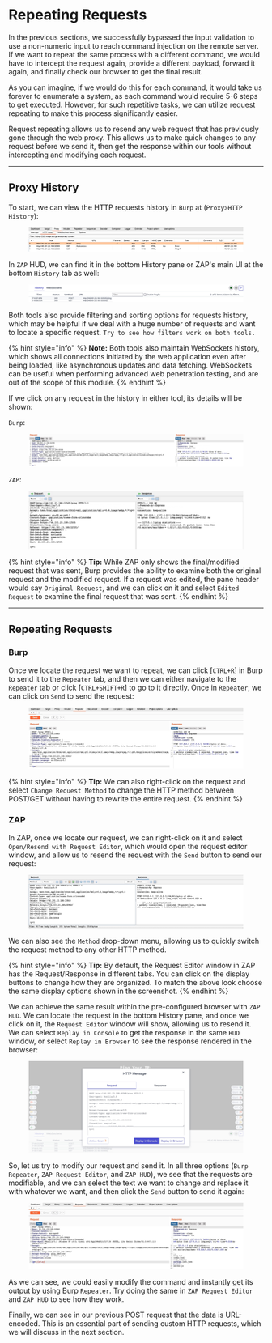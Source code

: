 # Repeating Requests

In the previous sections, we successfully bypassed the input validation to use a non-numeric input to reach command injection on the remote server. If we want to repeat the same process with a different command, we would have to intercept the request again, provide a different payload, forward it again, and finally check our browser to get the final result.

As you can imagine, if we would do this for each command, it would take us forever to enumerate a system, as each command would require 5-6 steps to get executed. However, for such repetitive tasks, we can utilize request repeating to make this process significantly easier.

Request repeating allows us to resend any web request that has previously gone through the web proxy. This allows us to make quick changes to any request before we send it, then get the response within our tools without intercepting and modifying each request.

***

## Proxy History

To start, we can view the HTTP requests history in `Burp` at (`Proxy>HTTP History`):

<figure><img src="../../../../.gitbook/assets/image (6) (1) (1) (1) (1) (1) (1) (1) (1) (1) (1) (1) (1) (1).png" alt=""><figcaption></figcaption></figure>

In `ZAP` HUD, we can find it in the bottom History pane or ZAP's main UI at the bottom `History` tab as well:

<figure><img src="../../../../.gitbook/assets/image (7) (1) (1) (1) (1) (1) (1) (1) (1) (1) (1).png" alt=""><figcaption></figcaption></figure>

Both tools also provide filtering and sorting options for requests history, which may be helpful if we deal with a huge number of requests and want to locate a specific request. `Try to see how filters work on both tools.`

{% hint style="info" %}
**Note:** Both tools also maintain WebSockets history, which shows all connections initiated by the web application even after being loaded, like asynchronous updates and data fetching. WebSockets can be useful when performing advanced web penetration testing, and are out of the scope of this module.
{% endhint %}

If we click on any request in the history in either tool, its details will be shown:

`Burp`:

<figure><img src="../../../../.gitbook/assets/image (8) (1) (1) (1) (1) (1) (1) (1).png" alt=""><figcaption></figcaption></figure>

`ZAP`:

<figure><img src="../../../../.gitbook/assets/image (9) (1) (1) (1) (1) (1) (1).png" alt=""><figcaption></figcaption></figure>

{% hint style="info" %}
**Tip:** While ZAP only shows the final/modified request that was sent, Burp provides the ability to examine both the original request and the modified request. If a request was edited, the pane header would say `Original Request`, and we can click on it and select `Edited Request` to examine the final request that was sent.
{% endhint %}

***

## Repeating Requests

### **Burp**

Once we locate the request we want to repeat, we can click \[`CTRL+R`] in Burp to send it to the `Repeater` tab, and then we can either navigate to the `Repeater` tab or click \[`CTRL+SHIFT+R`] to go to it directly. Once in `Repeater`, we can click on `Send` to send the request:

<figure><img src="../../../../.gitbook/assets/image (10) (1) (1) (1) (1).png" alt=""><figcaption></figcaption></figure>

{% hint style="info" %}
**Tip:** We can also right-click on the request and select `Change Request Method` to change the HTTP method between POST/GET without having to rewrite the entire request.
{% endhint %}

### **ZAP**

In ZAP, once we locate our request, we can right-click on it and select `Open/Resend with Request Editor`, which would open the request editor window, and allow us to resend the request with the `Send` button to send our request:

<figure><img src="../../../../.gitbook/assets/image (11) (1) (1) (1).png" alt=""><figcaption></figcaption></figure>

We can also see the `Method` drop-down menu, allowing us to quickly switch the request method to any other HTTP method.

{% hint style="info" %}
**Tip:** By default, the Request Editor window in ZAP has the Request/Response in different tabs. You can click on the display buttons to change how they are organized. To match the above look choose the same display options shown in the screenshot.
{% endhint %}

We can achieve the same result within the pre-configured browser with `ZAP HUD`. We can locate the request in the bottom History pane, and once we click on it, the `Request Editor` window will show, allowing us to resend it. We can select `Replay in Console` to get the response in the same `HUD` window, or select `Replay in Browser` to see the response rendered in the browser:

<figure><img src="../../../../.gitbook/assets/image (12) (1) (1).png" alt=""><figcaption></figcaption></figure>

So, let us try to modify our request and send it. In all three options (`Burp Repeater`, `ZAP Request Editor`, and `ZAP HUD`), we see that the requests are modifiable, and we can select the text we want to change and replace it with whatever we want, and then click the `Send` button to send it again:

<figure><img src="../../../../.gitbook/assets/image (223).png" alt=""><figcaption></figcaption></figure>

As we can see, we could easily modify the command and instantly get its output by using Burp `Repeater`. Try doing the same in `ZAP Request Editor` and `ZAP HUD` to see how they work.

Finally, we can see in our previous POST request that the data is URL-encoded. This is an essential part of sending custom HTTP requests, which we will discuss in the next section.
